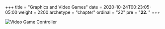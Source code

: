 +++
title = "Graphics and Video Games"
date = 2020-10-24T00:23:05-05:00
weight = 2200
archetype = "chapter"
ordinal = "22"
pre = "<b>22. </b>"
+++

![Video Game Controller](https://upload.wikimedia.org/wikipedia/commons/9/97/Video-Game-Controller-Icon-IDV-green-history.svg)

